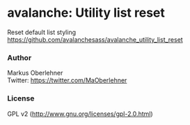 # avalanche: Utility list reset
Reset default list styling  
https://github.com/avalanchesass/avalanche_utility_list_reset

### Author
Markus Oberlehner  
Twitter: https://twitter.com/MaOberlehner

### License
GPL v2 (http://www.gnu.org/licenses/gpl-2.0.html)

